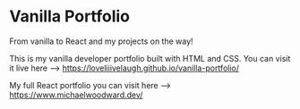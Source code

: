 # Vanilla Portfolio

From vanilla to React and my projects on the way!

This is my vanilla developer portfolio built with HTML and CSS. You can visit it live here --> https://loveliiivelaugh.github.io/vanilla-portfolio/

My full React portfolio you can visit here --> https://www.michaelwoodward.dev/